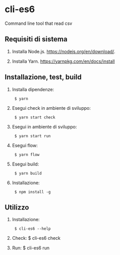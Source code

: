 # cli-es6
Command line tool that read csv

Requisiti di sistema
-----------
1. Installa Node.js.
   https://nodejs.org/en/download/.
   
2. Installa Yarn.
   https://yarnpkg.com/en/docs/install

Installazione, test, build
----------

1. Installa dipendenze:

        $ yarn

2. Esegui check in ambiente di sviluppo:

        $ yarn start check

3. Esegui in ambiente di sviluppo:

        $ yarn start run

4. Esegui flow:

        $ yarn flow

5. Esegui build:

        $ yarn build
        
6. Installazione:

        $ npm install -g

Utilizzo
-----------

1. Installazione:

        $ cli-es6 --help
        
2. Check:
        $ cli-es6 check
        
3. Run:
        $ cli-es6 run
